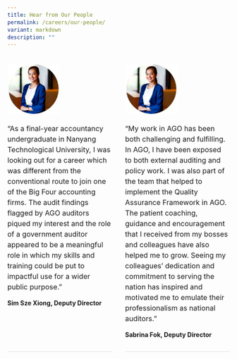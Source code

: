 ```yaml
---
title: Hear from Our People
permalink: /careers/our-people/
variant: markdown
description: ""
---
```

<style>
      .testimonial-container {
        display: flex;
        column-gap: 30px;
        margin-bottom: 30px;
        padding: 10px 0 30px 0;
      }
      .testimonial {
        display: flex;
        flex-direction: column;
        margin-bottom: 30px;
        padding: 10px 0 30px 0;
        border-bottom: 1px solid #dddddd;
        column-gap: 50px;
        flex: 1;
      }

      .testimonial-image img {
        width: 50%;
      }

      .testimonial-content {
        flex: 1;
      }
	
	      .testimonial-content p {
	font-size: 16px;
	line-height: 1.5;
      }

      .testimonial-content i {
        font-style: italic;
      }
	
	@media only screen and (max-width: 600px) {
			.testimonial-container {
			flex-direction: column;
			}
	
.testimonial-image img {
width: 30%;
}
</style>
<div class="testimonial-container">
    <div class="testimonial">
      <div class="testimonial-image">
        <img alt="Photo" src="/images/temp_photo.png">
      </div>
      <div class="testimonial-content">
        <p>
          “As a final-year accountancy undergraduate in Nanyang Technological
          University, I was looking out for a career which was different from
          the conventional route to join one of the Big Four accounting firms.
          The audit findings flagged by AGO auditors piqued my interest and
          the role of a government auditor appeared to be a meaningful role in
          which my skills and training could be put to impactful use for a
          wider public purpose.”
        </p>
        <strong>Sim Sze Xiong, Deputy Director</strong>
      </div>
    </div>
    <div class="testimonial">
      <div class="testimonial-image">
        <img alt="Photo" src="/images/temp_photo.png">
      </div>
      <div class="testimonial-content">
        <p>
          “My work in AGO has been both challenging and fulfilling. In AGO, I
          have been exposed to both external auditing and policy work. I was
          also part of the team that helped to implement the Quality Assurance
          Framework in AGO. The patient coaching, guidance and encouragement
          that I received from my bosses and colleagues have also helped me to
          grow. Seeing my colleagues’ dedication and commitment to serving the
          nation has inspired and motivated me to emulate their
          professionalism as national auditors.”
        </p>
        <strong>Sabrina Fok, Deputy Director</strong>
      </div>
    </div>
  </div>
  <div class="testimonial-container">
	<!-- start of testimonial --//>
    <div class="testimonial">
      <div class="testimonial-image">
        <img src="/images/temp_photo.png" alt="Photo">
      </div>
      <div class="testimonial-content">
        <p>
          “The opportunity to audit government ministries and agencies which
          are key establishments in Singapore allows me, being a Singaporean,
          to do something for my nation using what I have been trained in.
          Today, auditing takes on a new meaning and purpose for me. It is no
          longer business as usual but unusual business – auditing with a
          mission: to see that public funds are well spent and accounted for.”
        </p>
        <strong>Chen Sze Leng, Audit Director</strong>
      </div>
    </div>
<!--end of testimonial --//>
    <div class="testimonial">
      <div class="testimonial-image">
        <img src="/images/temp_photo.png" alt="Photo">
      </div>
      <div class="testimonial-content">
        <p>
          “Although bonded, I was given a choice of government agency to serve
          in. I was impressed by the friendliness and professionalism of AGO
          officers in their work during my internship. The AGO is supportive
          of staff upgrading. It sponsors officers to take examinations
          leading to professional certifications such as chartered financial
          analyst (CFA), certified internal auditor and certified information
          system auditor.”
        </p>
        <strong>Mabel Watt, Assistant Auditor-General</strong>
        <br>
        <br>
        <i>Mabel Watt shared her view of her career with AGO in Balancing Act,
          an editorial write-up in Straits Times Careers in the Public
          Sector.</i>
      </div>
    </div>
  </div>--></div>